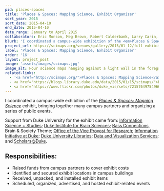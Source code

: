 ```yaml
---
pid: places-spaces
title: 'Places & Spaces: Mapping Science, Exhibit Organizer'
sort_year: 2015
sort_date: 2015-04-10
end_date: 2015-04-10
date_range: January to April 2015
collaborators: Eric Monson, Meg Brown, Robert Calderbank, Larry Carin, Scott Huettel, Victoria Szabo, Julia Trimmer, along with additional support from Duke Libraries staff
blurb: 'I coordinated a campus-wide exhibition of the <em>Places & Spaces: Mapping Science</em> exhibit, bringing together many campus partners and organizing a series of public events.'
project_url: https://scimaps.org/venues/gallery/2015/01-12/full-exhibit
label: 'Places & Spaces: Mapping Science, Exhibit Organizer'
order: '16'
layout: project_post
image: 'assets/images/scimaps.jpg'
image_alt: Four science maps hanging against a light wall in the foreground, with three illuminated globes against a brick wall in the background. 
related-links:
  - '<a href="http://scimaps.org/">Places & Spaces: Mapping Science</a>'
  - <a href="https://blogs.library.duke.edu/data/2015/01/15/scimaps/">Blog post summarizing exhibit and related events</a>
  - <a href="https://www.flickr.com/photos/duke_vis/sets/72157649754960639/">Flickr gallery with photos from the exhibit</a>
---
```

I coordinated a campus-wide exhibition of the *[Places & Spaces: Mapping Science](http://scimaps.org/)* exhibit, bringing together many campus partners and organizing a series of public events.

Support from Duke University for the exhibit came from: [Information Science + Studies](https://iss.duke.edu/); [Duke Institute for Brain Sciences](https://dibs.duke.edu/); [Bass Connections](https://bassconnections.duke.edu/), Brain & Society Theme; [Office of the Vice Provost for Research](https://research.duke.edu/); [Information Initiative at Duke](https://bigdata.duke.edu/); [Duke University Libraries](https://library.duke.edu/); [Data and Visualization Services](https://library.duke.edu/data); and [Scholars@Duke](https://scholars.duke.edu/).

## Responsibilities: 

* Raised funds from campus partners to cover exhibit costs
* Identified and secured exhibit locations in campus buildings
* Received, unpacked, and installed exhibit items
* Scheduled, organized, advertised, and hosted exhibit-related events